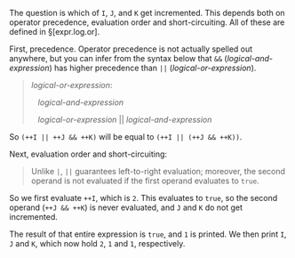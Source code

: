 The question is which of `I`, `J`, and `K` get incremented. This depends both on operator precedence, evaluation order and short-circuiting. All of these are defined in  §[expr.log.or].

First, precedence. Operator precedence is not actually spelled out anywhere, but you can infer from the syntax below that `&&` (*logical-and-expression*) has higher precedence than `||` (*logical-or-expression*).

> *logical-or-expression*:
>
> &nbsp;&nbsp; *logical-and-expression*
>
> &nbsp;&nbsp; *logical-or-expression* || *logical-and-expression*

So `(++I || ++J && ++K)` will be equal to `(++I || (++J && ++K))`.

Next, evaluation order and short-circuiting:

> Unlike `|`, `||` guarantees left-to-right evaluation; moreover, the second operand is not evaluated if the first operand evaluates to `true`.

So we first evaluate `++I`, which is `2`. This evaluates to `true`, so the second operand (`++J && ++K`) is never evaluated, and `J` and `K` do not get incremented.

The result of that entire expression is `true`, and `1` is printed. We then print `I`, `J` and `K`, which now hold `2`, `1` and `1`, respectively.